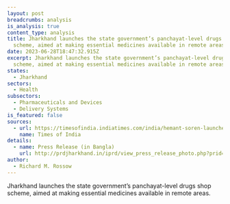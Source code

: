 ```yaml
---
layout: post
breadcrumbs: analysis
is_analysis: true
content_type: analysis
title: Jharkhand launches the state government’s panchayat-level drugs shop
  scheme, aimed at making essential medicines available in remote areas
date: 2023-06-28T18:47:32.915Z
excerpt: Jharkhand launches the state government’s panchayat-level drugs shop
  scheme, aimed at making essential medicines available in remote areas.
states:
  - Jharkhand
sectors:
  - Health
subsectors:
  - Pharmaceuticals and Devices
  - Delivery Systems
is_featured: false
sources:
  - url: https://timesofindia.indiatimes.com/india/hemant-soren-launches-jharkhand-govts-key-panchayat-level-medicine-scheme/articleshow/101115462.cms
    name: Times of India
details:
  - name: Press Release (in Bangla)
    url: http://prdjharkhand.in/iprd/view_press_release_photo.php?prid=322373
author:
  - Richard M. Rossow
---
```

Jharkhand launches the state government’s panchayat-level drugs shop scheme, aimed at making essential medicines available in remote areas.